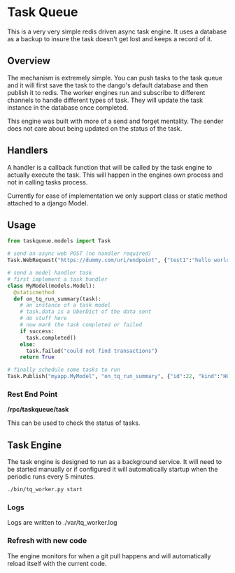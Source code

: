 # Task Queue

This is a very very simple redis driven async task engine.  It uses a database as a backup to insure the task doesn't get lost and keeps a record of it.



## Overview

The mechanism is extremely simple.  You can push tasks to the task queue and it will first save the task to the dango's default database and then publish it to redis.   The worker engines run and subscribe to different channels to handle different types of task.   They will update the task instance in the database once completed.

This engine was built with more of a send and forget mentality.   The sender does not care about being updated on the status of the task.



## Handlers

A handler is a callback function that will be called by the task engine to actually execute the task.  This will happen in the engines own process and not in calling tasks process.

Currently for ease of implementation we only support class or static method attached to a django Model.

## Usage

```python
from taskqueue.models import Task

# send an async web POST (no handler required)
Task.WebRequest("https://dummy.com/uri/endpoint", {"test1":"hello world", "test2":"halo 2"})

# send a model handler task
# first implement a task handler
class MyModel(models.Model):
  @staticmethod
  def on_tq_run_summary(task):
    # an instance of a task model
    # task.data is a UberDict of the data sent
    # do stuff here
    # now mark the task completed or failed
    if success:
      task.completed()
    else:
      task.failed("could not find transactions")
    return True

# finally schedule some tasks to run
Task.Publish("myapp.MyModel", "on_tq_run_summary", {"id":22, "kind":"HOURLY"})

```



### Rest End Point

**/rpc/taskqueue/task**

This can be used to check the status of tasks.



## Task Engine

The task engine is designed to run as a background service.   It will need to be started manually or if configured it will automatically startup when the periodic runs every 5 minutes.

```bash
./bin/tq_worker.py start
```

### Logs

Logs are written to ./var/tq_worker.log

### Refresh with new code

The engine monitors for when a git pull happens and will automatically reload itself with the current code.


